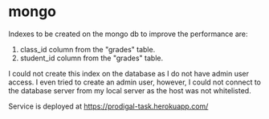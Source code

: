 # mongo

Indexes to be created on the mongo db to improve the performance are:
1. class_id column from the "grades" table.
1. student_id column from the "grades" table.

I could not create this index on the database as I do not have admin user access. I even tried to create an admin user, however, I could not connect to the database server from my local server as the host was not whitelisted.

Service is deployed at https://prodigal-task.herokuapp.com/